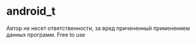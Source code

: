 # android_t
Автор не несет ответственности, за вред причененный применением данных программ.
Free to use
